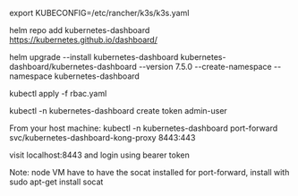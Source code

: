 export KUBECONFIG=/etc/rancher/k3s/k3s.yaml

helm repo add kubernetes-dashboard https://kubernetes.github.io/dashboard/

helm upgrade --install kubernetes-dashboard kubernetes-dashboard/kubernetes-dashboard --version 7.5.0 --create-namespace --namespace kubernetes-dashboard

kubectl apply -f rbac.yaml

kubectl -n kubernetes-dashboard create token admin-user

From your host machine:
kubectl -n kubernetes-dashboard port-forward svc/kubernetes-dashboard-kong-proxy 8443:443

visit localhost:8443 and login using bearer token

Note: node VM have to have the socat installed for port-forward, install with sudo apt-get install socat